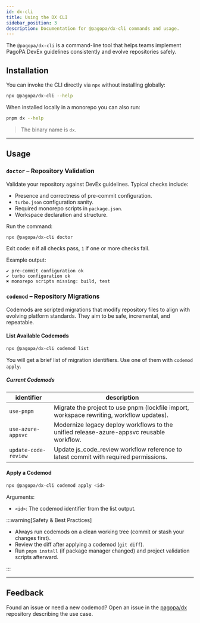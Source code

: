 ```yaml
---
id: dx-cli
title: Using the DX CLI
sidebar_position: 3
description: Documentation for @pagopa/dx-cli commands and usage.
---
```


The `@pagopa/dx-cli` is a command-line tool that helps teams implement PagoPA
DevEx guidelines consistently and evolve repositories safely.

## Installation

You can invoke the CLI directly via `npx` without installing globally:

```bash
npx @pagopa/dx-cli --help
```

When installed locally in a monorepo you can also run:

```bash
pnpm dx --help
```

> The binary name is `dx`.

---

## Usage

### `doctor` – Repository Validation

Validate your repository against DevEx guidelines. Typical checks include:

- Presence and correctness of pre-commit configuration.
- `turbo.json` configuration sanity.
- Required monorepo scripts in `package.json`.
- Workspace declaration and structure.

Run the command:

```bash
npx @pagopa/dx-cli doctor
```

Exit code: `0` if all checks pass, `1` if one or more checks fail.

Example output:

```text
✔ pre-commit configuration ok
✔ turbo configuration ok
✖ monorepo scripts missing: build, test
```

### `codemod` – Repository Migrations

Codemods are scripted migrations that modify repository files to align with
evolving platform standards. They aim to be safe, incremental, and repeatable.

#### List Available Codemods

```bash
npx @pagopa/dx-cli codemod list
```

You will get a brief list of migration identifiers. Use one of them with
`codemod apply`.

##### Current Codemods

| identifier           | description                                                                               |
| -------------------- | ----------------------------------------------------------------------------------------- |
| `use-pnpm`           | Migrate the project to use pnpm (lockfile import, workspace rewriting, workflow updates). |
| `use-azure-appsvc`   | Modernize legacy deploy workflows to the unified release-azure-appsvc reusable workflow.  |
| `update-code-review` | Update js_code_review workflow reference to latest commit with required permissions.      |

#### Apply a Codemod

```bash
npx @pagopa/dx-cli codemod apply <id>
```

Arguments:

- `<id>`: The codemod identifier from the list output.

:::warning[Safety & Best Practices]

- Always run codemods on a clean working tree (commit or stash your changes
  first).
- Review the diff after applying a codemod (`git diff`).
- Run `pnpm install` (if package manager changed) and project validation scripts
  afterward.

:::

---

## Feedback

Found an issue or need a new codemod? Open an issue in the
[pagopa/dx](https://github.com/pagopa/dx) repository describing the use case.
